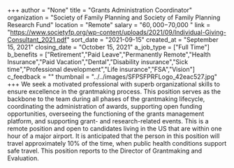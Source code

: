 +++
author = "None"
title = "Grants Administration Coordinator"
organization = "Society of Family Planning and Society of Family Planning Research Fund"
location = "Remote"
salary = "$60,000-$70,000 "
link = "https://www.societyfp.org/wp-content/uploads/2021/09/Individual-Giving-Consultant_2021.pdf"
sort_date = "2021-09-15"
created_at = "September 15, 2021"
closing_date = "October 15, 2021"
a_job_type = ["Full Time"]
b_benefits = ["Retirement","Paid Leave","Permanently Remote","Health Insurance","Paid Vacation","Dental","Disability insurance","Sick time","Professional development","Life insurance","FSA","Vision"]
c_feedback = ""
thumbnail = "../../images/SFPSFPRFLogo_42eac527.jpg"
+++
We seek a motivated professional with superb organizational skills to ensure excellence in the grantmaking process. This position serves as the backbone to the team during all phases of the grantmaking lifecycle, coordinating the administration of awards, supporting open funding opportunities, overseeing the functioning of the grants management platform, and supporting grant- and research-related events. This is a remote position and open to candidates living in the US that are within one hour of a major airport. It is anticipated that the person in this position will travel approximately 10% of the time, when public health conditions support safe travel. This position reports to the Director of Grantmaking and Evaluation. 